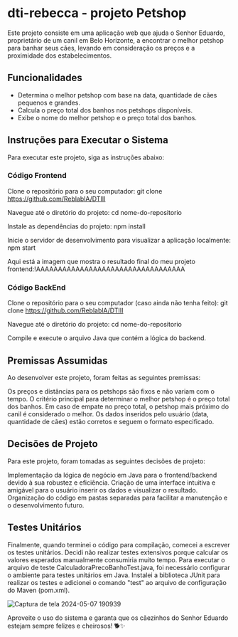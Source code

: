 # dti-rebecca - projeto Petshop

Este projeto consiste em uma aplicação web que ajuda o Senhor Eduardo, proprietário de um canil em Belo Horizonte, a encontrar o melhor petshop para banhar seus cães, levando em consideração os preços e a proximidade dos estabelecimentos.

## Funcionalidades
- Determina o melhor petshop com base na data, quantidade de cães pequenos e grandes.
- Calcula o preço total dos banhos nos petshops disponíveis.
- Exibe o nome do melhor petshop e o preço total dos banhos.

## Instruções para Executar o Sistema
Para executar este projeto, siga as instruções abaixo:

### Código Frontend
Clone o repositório para o seu computador:
git clone https://github.com/ReblablA/DTIII

Navegue até o diretório do projeto:
cd nome-do-repositorio

Instale as dependências do projeto:
npm install

Inicie o servidor de desenvolvimento para visualizar a aplicação localmente:
npm start

Aqui está a imagem que mostra o resultado final do meu projeto frontend:!AAAAAAAAAAAAAAAAAAAAAAAAAAAAAAAAAA

### Código BackEnd

Clone o repositório para o seu computador (caso ainda não tenha feito):
git clone https://github.com/ReblablA/DTIII

Navegue até o diretório do projeto:
cd nome-do-repositorio

Compile e execute o arquivo Java que contém a lógica do backend.

## Premissas Assumidas

Ao desenvolver este projeto, foram feitas as seguintes premissas:

Os preços e distâncias para os petshops são fixos e não variam com o tempo.
O critério principal para determinar o melhor petshop é o preço total dos banhos.
Em caso de empate no preço total, o petshop mais próximo do canil é considerado o melhor.
Os dados inseridos pelo usuário (data, quantidade de cães) estão corretos e seguem o formato especificado.

## Decisões de Projeto

Para este projeto, foram tomadas as seguintes decisões de projeto:

Implementação da lógica de negócio em Java para o frontend/backend devido à sua robustez e eficiência.
Criação de uma interface intuitiva e amigável para o usuário inserir os dados e visualizar o resultado.
Organização do código em pastas separadas para facilitar a manutenção e o desenvolvimento futuro.


## Testes Unitários

Finalmente, quando terminei o código para compilação, comecei a escrever os testes unitários. Decidi não realizar testes extensivos porque calcular os valores esperados manualmente consumiria muito tempo. Para executar o arquivo de teste CalculadoraPrecoBanhoTest.java, foi necessário configurar o ambiente para testes unitários em Java. Instalei a biblioteca JUnit para realizar os testes e adicionei o comando "test" ao arquivo de configuração do Maven (pom.xml).

![Captura de tela 2024-05-07 190939](https://github.com/ReblablA/dti-rebecca/assets/111395018/475fe9f3-52dc-4878-bae7-58e29722c806)



Aproveite o uso do sistema e garanta que os cãezinhos do Senhor Eduardo estejam sempre felizes e cheirosos! 🐕✨
